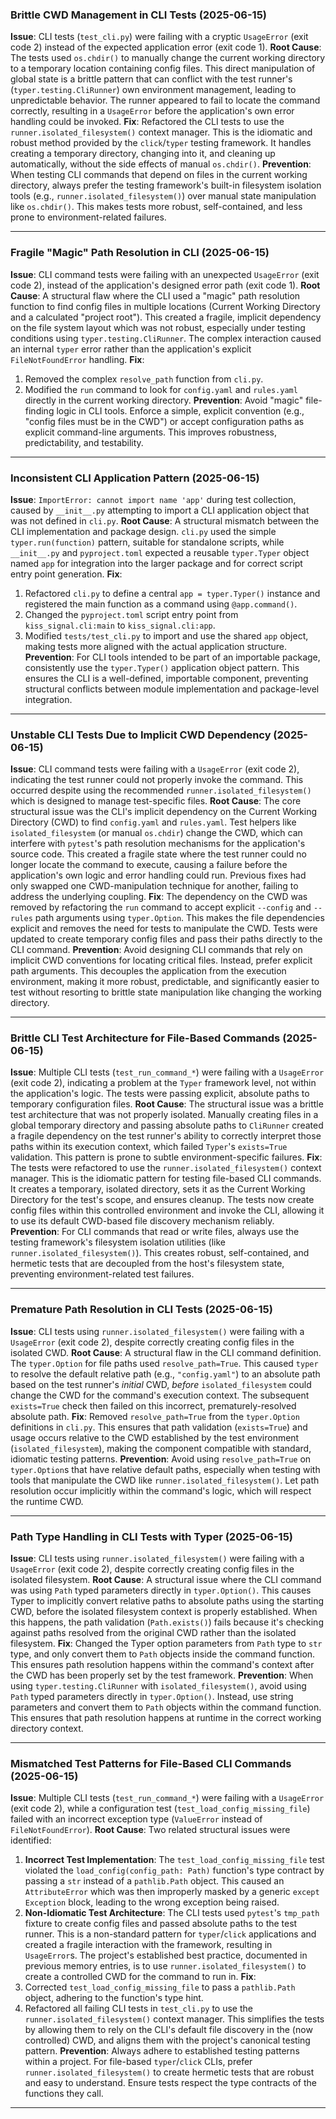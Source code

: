 ### Brittle CWD Management in CLI Tests (2025-06-15)
**Issue**: CLI tests (`test_cli.py`) were failing with a cryptic `UsageError` (exit code 2) instead of the expected application error (exit code 1).
**Root Cause**: The tests used `os.chdir()` to manually change the current working directory to a temporary location containing config files. This direct manipulation of global state is a brittle pattern that can conflict with the test runner's (`typer.testing.CliRunner`) own environment management, leading to unpredictable behavior. The runner appeared to fail to locate the command correctly, resulting in a `UsageError` before the application's own error handling could be invoked.
**Fix**: Refactored the CLI tests to use the `runner.isolated_filesystem()` context manager. This is the idiomatic and robust method provided by the `click`/`typer` testing framework. It handles creating a temporary directory, changing into it, and cleaning up automatically, without the side effects of manual `os.chdir()`.
**Prevention**: When testing CLI commands that depend on files in the current working directory, always prefer the testing framework's built-in filesystem isolation tools (e.g., `runner.isolated_filesystem()`) over manual state manipulation like `os.chdir()`. This makes tests more robust, self-contained, and less prone to environment-related failures.

---

### Fragile "Magic" Path Resolution in CLI (2025-06-15)
**Issue**: CLI command tests were failing with an unexpected `UsageError` (exit code 2), instead of the application's designed error path (exit code 1).
**Root Cause**: A structural flaw where the CLI used a "magic" path resolution function to find config files in multiple locations (Current Working Directory and a calculated "project root"). This created a fragile, implicit dependency on the file system layout which was not robust, especially under testing conditions using `typer.testing.CliRunner`. The complex interaction caused an internal `typer` error rather than the application's explicit `FileNotFoundError` handling.
**Fix**: 
1. Removed the complex `resolve_path` function from `cli.py`.
2. Modified the `run` command to look for `config.yaml` and `rules.yaml` directly in the current working directory.
**Prevention**: Avoid "magic" file-finding logic in CLI tools. Enforce a simple, explicit convention (e.g., "config files must be in the CWD") or accept configuration paths as explicit command-line arguments. This improves robustness, predictability, and testability.

---

### Inconsistent CLI Application Pattern (2025-06-15)
**Issue**: `ImportError: cannot import name 'app'` during test collection, caused by `__init__.py` attempting to import a CLI application object that was not defined in `cli.py`.
**Root Cause**: A structural mismatch between the CLI implementation and package design. `cli.py` used the simple `typer.run(function)` pattern, suitable for standalone scripts, while `__init__.py` and `pyproject.toml` expected a reusable `typer.Typer` object named `app` for integration into the larger package and for correct script entry point generation.
**Fix**: 
1. Refactored `cli.py` to define a central `app = typer.Typer()` instance and registered the main function as a command using `@app.command()`.
2. Changed the `pyproject.toml` script entry point from `kiss_signal.cli:main` to `kiss_signal.cli:app`.
3. Modified `tests/test_cli.py` to import and use the shared `app` object, making tests more aligned with the actual application structure.
**Prevention**: For CLI tools intended to be part of an importable package, consistently use the `typer.Typer()` application object pattern. This ensures the CLI is a well-defined, importable component, preventing structural conflicts between module implementation and package-level integration.

---

### Unstable CLI Tests Due to Implicit CWD Dependency (2025-06-15)
**Issue**: CLI command tests were failing with a `UsageError` (exit code 2), indicating the test runner could not properly invoke the command. This occurred despite using the recommended `runner.isolated_filesystem()` which is designed to manage test-specific files.
**Root Cause**: The core structural issue was the CLI's implicit dependency on the Current Working Directory (CWD) to find `config.yaml` and `rules.yaml`. Test helpers like `isolated_filesystem` (or manual `os.chdir`) change the CWD, which can interfere with `pytest`'s path resolution mechanisms for the application's source code. This created a fragile state where the test runner could no longer locate the command to execute, causing a failure before the application's own logic and error handling could run. Previous fixes had only swapped one CWD-manipulation technique for another, failing to address the underlying coupling.
**Fix**: The dependency on the CWD was removed by refactoring the `run` command to accept explicit `--config` and `--rules` path arguments using `typer.Option`. This makes the file dependencies explicit and removes the need for tests to manipulate the CWD. Tests were updated to create temporary config files and pass their paths directly to the CLI command.
**Prevention**: Avoid designing CLI commands that rely on implicit CWD conventions for locating critical files. Instead, prefer explicit path arguments. This decouples the application from the execution environment, making it more robust, predictable, and significantly easier to test without resorting to brittle state manipulation like changing the working directory.

---

### Brittle CLI Test Architecture for File-Based Commands (2025-06-15)
**Issue**: Multiple CLI tests (`test_run_command_*`) were failing with a `UsageError` (exit code 2), indicating a problem at the `Typer` framework level, not within the application's logic. The tests were passing explicit, absolute paths to temporary configuration files.
**Root Cause**: The structural issue was a brittle test architecture that was not properly isolated. Manually creating files in a global temporary directory and passing absolute paths to `CliRunner` created a fragile dependency on the test runner's ability to correctly interpret those paths within its execution context, which failed `Typer`'s `exists=True` validation. This pattern is prone to subtle environment-specific failures.
**Fix**: The tests were refactored to use the `runner.isolated_filesystem()` context manager. This is the idiomatic pattern for testing file-based CLI commands. It creates a temporary, isolated directory, sets it as the Current Working Directory for the test's scope, and ensures cleanup. The tests now create config files within this controlled environment and invoke the CLI, allowing it to use its default CWD-based file discovery mechanism reliably.
**Prevention**: For CLI commands that read or write files, always use the testing framework's filesystem isolation utilities (like `runner.isolated_filesystem()`). This creates robust, self-contained, and hermetic tests that are decoupled from the host's filesystem state, preventing environment-related test failures.

---

### Premature Path Resolution in CLI Tests (2025-06-15)
**Issue**: CLI tests using `runner.isolated_filesystem()` were failing with a `UsageError` (exit code 2), despite correctly creating config files in the isolated CWD.
**Root Cause**: A structural flaw in the CLI command definition. The `typer.Option` for file paths used `resolve_path=True`. This caused `typer` to resolve the default relative path (e.g., `"config.yaml"`) to an absolute path based on the test runner's *initial* CWD, *before* `isolated_filesystem` could change the CWD for the command's execution context. The subsequent `exists=True` check then failed on this incorrect, prematurely-resolved absolute path.
**Fix**: Removed `resolve_path=True` from the `typer.Option` definitions in `cli.py`. This ensures that path validation (`exists=True`) and usage occurs relative to the CWD established by the test environment (`isolated_filesystem`), making the component compatible with standard, idiomatic testing patterns.
**Prevention**: Avoid using `resolve_path=True` on `typer.Option`s that have relative default paths, especially when testing with tools that manipulate the CWD like `runner.isolated_filesystem()`. Let path resolution occur implicitly within the command's logic, which will respect the runtime CWD.

---

### Path Type Handling in CLI Tests with Typer (2025-06-15)
**Issue**: CLI tests using `runner.isolated_filesystem()` were failing with a `UsageError` (exit code 2), despite correctly creating config files in the isolated filesystem.
**Root Cause**: A structural issue where the CLI command was using `Path` typed parameters directly in `typer.Option()`. This causes Typer to implicitly convert relative paths to absolute paths using the starting CWD, before the isolated filesystem context is properly established. When this happens, the path validation (`Path.exists()`) fails because it's checking against paths resolved from the original CWD rather than the isolated filesystem.
**Fix**: Changed the Typer option parameters from `Path` type to `str` type, and only convert them to `Path` objects inside the command function. This ensures path resolution happens within the command's context after the CWD has been properly set by the test framework.
**Prevention**: When using `typer.testing.CliRunner` with `isolated_filesystem()`, avoid using `Path` typed parameters directly in `typer.Option()`. Instead, use string parameters and convert them to `Path` objects within the command function. This ensures that path resolution happens at runtime in the correct working directory context.

---

### Mismatched Test Patterns for File-Based CLI Commands (2025-06-15)
**Issue**: Multiple CLI tests (`test_run_command_*`) were failing with a `UsageError` (exit code 2), while a configuration test (`test_load_config_missing_file`) failed with an incorrect exception type (`ValueError` instead of `FileNotFoundError`).
**Root Cause**: Two related structural issues were identified:
1.  **Incorrect Test Implementation**: The `test_load_config_missing_file` test violated the `load_config(config_path: Path)` function's type contract by passing a `str` instead of a `pathlib.Path` object. This caused an `AttributeError` which was then improperly masked by a generic `except Exception` block, leading to the wrong exception being raised.
2.  **Non-Idiomatic Test Architecture**: The CLI tests used `pytest`'s `tmp_path` fixture to create config files and passed absolute paths to the test runner. This is a non-standard pattern for `typer`/`click` applications and created a fragile interaction with the framework, resulting in `UsageError`s. The project's established best practice, documented in previous memory entries, is to use `runner.isolated_filesystem()` to create a controlled CWD for the command to run in.
**Fix**:
1.  Corrected `test_load_config_missing_file` to pass a `pathlib.Path` object, adhering to the function's type hint.
2.  Refactored all failing CLI tests in `test_cli.py` to use the `runner.isolated_filesystem()` context manager. This simplifies the tests by allowing them to rely on the CLI's default file discovery in the (now controlled) CWD, and aligns them with the project's canonical testing pattern.
**Prevention**: Always adhere to established testing patterns within a project. For file-based `typer`/`click` CLIs, prefer `runner.isolated_filesystem()` to create hermetic tests that are robust and easy to understand. Ensure tests respect the type contracts of the functions they call.

---